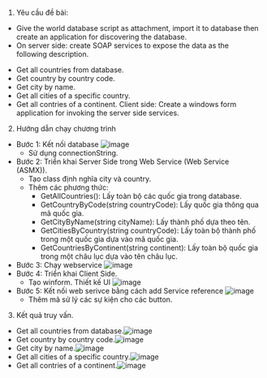 1. Yêu cầu đề bài:
- Give the world database script as attachment, import it to database then create an application for discovering the database.
- On server side: create SOAP services to expose the data as the following description.
+ Get all countries from database.
+ Get country by country code.
+ Get city by name.
+ Get all cities of a specific country.
+ Get all contries of a continent.
Client side: Create a windows form application for invoking the server side services.
2. Hướng dẫn chạy chương trình
+ Bước 1: Kết nối database ![image](https://github.com/user-attachments/assets/490e8754-8a13-4d9a-a6f8-7ff5b7d265e9)
  - Sử dụng connectionString.
+ Bước 2: Triển khai Server Side trong Web Service (Web Service (ASMX)).
  - Tạo class định nghĩa city và country.
  - Thêm các phương thức:
    + GetAllCountries(): Lấy toàn bộ các quốc gia trong database.
    + GetCountryByCode(string countryCode): Lấy quốc gia thông qua mã quốc gia.
    + GetCityByName(string cityName): Lấy thành phố dựa theo tên.
    + GetCitiesByCountry(string countryCode): Lấy toàn bộ thành phố trong một quốc gia dựa vào mã quốc gia.
    + GetCountriesByContinent(string continent): Lấy toàn bộ quốc gia trong một châu lục dựa vào tên châu lục.
+ Bước 3: Chạy webservice ![image](https://github.com/user-attachments/assets/791632e0-d9b4-487f-8c22-08799ea8b044)
+ Bước 4: Triển khai Client Side.
  - Tạo winform. Thiết kế UI ![image](https://github.com/user-attachments/assets/03b38c47-abcf-423e-a8d7-077e391ba8b3)
+ Bước 5: Kết nối web serivce bằng cách add Service reference ![image](https://github.com/user-attachments/assets/dfc75215-42cc-456e-8ef8-67f83c98e210)
  - Thêm mã sử lý các sự kiện cho các button.
3. Kết quả truy vấn.
+ Get all countries from database.![image](https://github.com/user-attachments/assets/c1c4ec33-a14c-4ac8-9d3b-06e008fade24)
+ Get country by country code.![image](https://github.com/user-attachments/assets/43ad6a1f-ac51-477b-aa97-ab8ffc8f7fbd)
+ Get city by name.![image](https://github.com/user-attachments/assets/c872df15-0ba4-4e31-8e01-888c3b84f341)
+ Get all cities of a specific country.![image](https://github.com/user-attachments/assets/83cbfbf0-db61-4293-9314-90fe88811371)
+ Get all contries of a continent.![image](https://github.com/user-attachments/assets/5fde48dd-395a-4d49-866b-43b525c7e0df)
